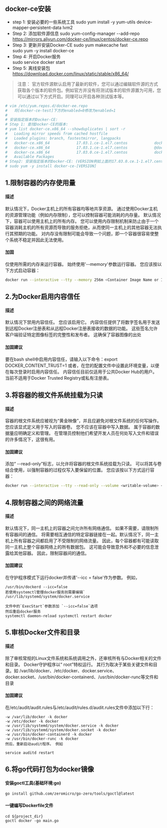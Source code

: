 ## docker-ce安装
- step 1: 安装必要的一些系统工具
sudo yum install -y yum-utils device-mapper-persistent-data lvm2
- Step 2: 添加软件源信息
sudo yum-config-manager --add-repo https://mirrors.aliyun.com/docker-ce/linux/centos/docker-ce.repo
- Step 3: 更新并安装Docker-CE
sudo yum makecache fast  
sudo yum -y install docker-ce  
- Step 4: 开启Docker服务  
sudo service docker start
- Step 5: 离线安装包  
https://download.docker.com/linux/static/stable/x86_64/

> 注意：
官方软件源默认启用了最新的软件，您可以通过编辑软件源的方式获取各个版本的软件包。例如官方并没有将测试版本的软件源置为可用，您可以通过以下方式开启。同理可以开启各种测试版本等。
```bash
# vim /etc/yum.repos.d/docker-ee.repo
#   将[docker-ce-test]下方的enabled=0修改为enabled=1
#
# 安装指定版本的Docker-CE:
# Step 1: 查找Docker-CE的版本:
# yum list docker-ce.x86_64 --showduplicates | sort -r
#   Loading mirror speeds from cached hostfile
#   Loaded plugins: branch, fastestmirror, langpacks
#   docker-ce.x86_64            17.03.1.ce-1.el7.centos            docker-ce-stable
#   docker-ce.x86_64            17.03.1.ce-1.el7.centos            @docker-ce-stable
#   docker-ce.x86_64            17.03.0.ce-1.el7.centos            docker-ce-stable
#   Available Packages
# Step2: 安装指定版本的Docker-CE: (VERSION例如上面的17.03.0.ce.1-1.el7.centos)
# sudo yum -y install docker-ce-[VERSION]
```
## 1.限制容器的内存使用量
#### 描述

默认情况下，Docker主机上的所有容器均等地共享资源。 通过使用Docker主机的资源管理功能（例如内存限制），您可以控制容器可能消耗的内存量。
默认情况下，容器可以使用主机上的所有内存。 您可以使用内存限制机制来防止由于一个容器消耗主机的所有资源而导致的服务拒绝，从而使同一主机上的其他容器无法执行其预期的功能。 对内存没有限制可能会导致一个问题，即一个容器很容易使整个系统不稳定并因此无法使用。
#### 加固
仅使用所需的内存来运行容器。 始终使用'--memory'参数运行容器。 您应该按以下方式启动容器：
```bash
docker run --interactive --tty --memory 256m <Container Image Name or ID>
```
## 2.为Docker启用内容信任 
#### 描述

默认情况下禁用内容信任。 您应该启用它。
内容信任提供了将数字签名用于发送到远程Docker注册表和从远程Docker注册表接收的数据的功能。 这些签名允许客户端验证特定图像标签的完整性和发布者。 这确保了容器图像的出处

#### 加固建议

要在bash shell中启用内容信任，请输入以下命令：export DOCKER_CONTENT_TRUST=1 或者，在您的配置文件中设置此环境变量，以便在每次登录时启用内容信任。 内容信任目前仅适用于公共Docker Hub的用户。 当前不适用于Docker Trusted Registry或私有注册表。

## 3.将容器的根文件系统挂载为只读
#### 描述
容器的根文件系统应被视为“黄金映像”，并且应避免对根文件系统的任何写操作。 您应该显式定义用于写入的容器卷。
您不应该在容器中写入数据。 属于容器的数据量应明确定义和管理。 在管理员控制他们希望开发人员在何处写入文件和错误的许多情况下，这很有用。
#### 加固建议

添加“ --read-only”标志，以允许将容器的根文件系统挂载为只读。 可以将其与卷结合使用，以强制容器的过程仅写入要保留的位置。 您应该按以下方式运行容器：
```bash
docker run --interactive --tty --read-only --volume <writable-volume> <Container 
```
## 4.限制容器之间的网络流量
#### 描述

默认情况下，同一主机上的容器之间允许所有网络通信。 如果不需要，请限制所有容器间的通信。 将需要相互通信的特定容器链接在一起。默认情况下，同一主机上所有容器之间都启用了不受限制的网络流量。 因此，每个容器都有可能读取同一主机上整个容器网络上的所有数据包。 这可能会导致意外和不必要的信息泄露给其他容器。 因此，限制容器间的通信。

#### 加固建议

在守护程序模式下运行docker并传递'--icc = false'作为参数。 例如，
```
/usr/bin/dockerd --icc=false
若使用systemctl管理docker服务则需要编辑` /usr/lib/systemd/system/docker.service

文件中的`ExecStart`参数添加 `--icc=false`选项
然后重启docker服务
systemctl daemon-reload systemctl restart docker  
```
## 5.审核Docker文件和目录
#### 描述
除了审核常规的Linux文件系统和系统调用之外，还审核所有与Docker相关的文件和目录。 Docker守护程序以“ root”特权运行。 其行为取决于某些关键文件和目录。如 /var/lib/docker、/etc/docker、docker.service、 docker.socket、/usr/bin/docker-containerd、/usr/bin/docker-runc等文件和目录
#### 加固建议
在/etc/audit/audit.rules与/etc/audit/rules.d/audit.rules文件中添加以下行：
```
-w /var/lib/docker -k docker
-w /etc/docker -k docker
-w /usr/lib/systemd/system/docker.service -k docker
-w /usr/lib/systemd/system/docker.socket -k docker
-w /usr/bin/docker-containerd -k docker
-w /usr/bin/docker-runc -k docker
然后，重新启动audit程序。 例如

service auditd restart
```

## 6.将go代码打包为docker镜像

#### 安装goctl工具(基础环境:go)
```shell
go install github.com/zeromicro/go-zero/tools/goctl@latest
```

#### 一键编写Dockerfile文件
```shell
cd ${project_dir}
goctl docker -go main.go
```